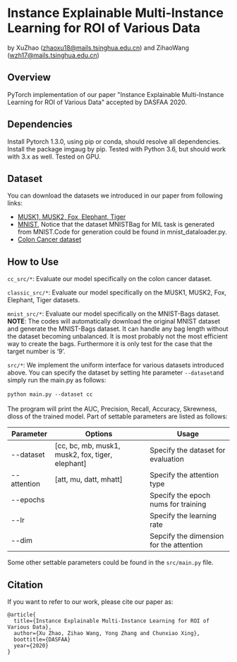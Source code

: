 Instance Explainable Multi-Instance Learning for ROI of Various Data
================================================

by XuZhao (<zhaoxu18@mails.tsinghua.edu.cn>) and ZihaoWang (<wzh17@mails.tsinghua.edu.cn>)

Overview
--------

PyTorch implementation of our paper "Instance Explainable Multi-Instance Learning for ROI of Various Data" accepted by DASFAA 2020.


Dependencies
------------

Install Pytorch 1.3.0, using pip or conda, should resolve all dependencies.
Install the package imgaug by pip.
Tested with Python 3.6, but should work with 3.x as well.
Tested on GPU.

Dataset
-------

You can download the datasets we introduced in our paper from following links:
* [MUSK1, MUSK2, Fox, Elephant, Tiger](http://www.cs.columbia.edu/~andrews/mil/data/MIL-Data-2002-Musk-Corel-Trec9-MATLAB.tgz)
* [MNIST](http://yann.lecun.com/exdb/mnist/), Notice that the dataset MNISTBag for MIL task is generated from MNIST.Code for generation could be found in mnist_dataloader.py.
* [Colon Cancer dataset](https://warwick.ac.uk/fac/sci/dcs/research/tia/data/crchistolabelednucleihe/crchistophenotypes_2016_04_28.zip)


How to Use
----------
`cc_src/*`: Evaluate our model specifically on the colon cancer dataset.

`classic_src/*`: Evaluate our model specifically on the MUSK1, MUSK2, Fox, Elephant, Tiger datasets.

`mnist_src/*`: Evaluate our model specifically on the MNIST-Bags dataset. 
__NOTE__: The codes will automatically download the original MNIST dataset and generate the MNIST-Bags dataset. It can handle any bag length without the dataset becoming unbalanced. It is most probably not the most efficient way to create the bags. Furthermore it is only test for the case that the target number is ‘9’.

`src/*`: We implement the uniform interface for various datasets introduced above. You can specify the dataset by setting hte parameter `--dataset`and simply run the main.py as follows:
<br>
<br>
`python main.py --dataset cc`
<br>
<br>
The program will print the AUC, Precision, Recall, Accuracy, Skrewness, dloss of the trained model. Part of settable parameters are listed as follows:

Parameter | Options | Usage
--------- | ------- | -----
--dataset | [cc, bc, mb, musk1, musk2, fox, tiger, elephant] | Specify the dataset for evaluation
--attention | [att, mu, datt, mhatt] | Specify the attention type 
--epochs | | Specify the epoch nums for training
--lr | | Specify the learning rate
--dim | | Sepcify the dimension for the attention

Some other settable parameters could be found in the `src/main.py` file.


Citation
--------


If you want to refer to our work, please cite our paper as:
```
@article{
  title={Instance Explainable Multi-Instance Learning for ROI of Various Data},
  author={Xu Zhao, Zihao Wang, Yong Zhang and Chunxiao Xing},
  boottitle={DASFAA}
  year={2020}
}
```
